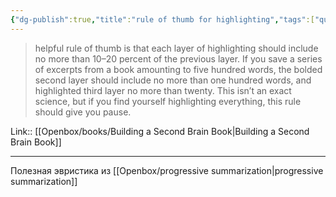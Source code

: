 ```yaml
---
{"dg-publish":true,"title":"rule of thumb for highlighting","tags":["quotes"],"date":"2023-02-01T19:32:25+04:00","modified_at":"2023-06-09T16:38:13+03:00","alias":"rule of thumb for highlighting","dg-path":"/quotes/202302011932.md","permalink":"/quotes/202302011932/","dgPassFrontmatter":true}
---
```



> helpful rule of thumb is that each layer of highlighting should include no more than 10–20 percent of the previous layer. If you save a series of excerpts from a book amounting to five hundred words, the bolded second layer should include no more than one hundred words, and highlighted third layer no more than twenty. This isn’t an exact science, but if you find yourself highlighting everything, this rule should give you pause.

Link:: [[Openbox/books/Building a Second Brain Book|Building a Second Brain Book]]

---

Полезная эвристика из [[Openbox/progressive summarization|progressive summarization]]
